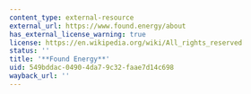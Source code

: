 ```yaml
---
content_type: external-resource
external_url: https://www.found.energy/about
has_external_license_warning: true
license: https://en.wikipedia.org/wiki/All_rights_reserved
status: ''
title: '**Found Energy**'
uid: 549bddac-0490-4da7-9c32-faae7d14c698
wayback_url: ''
---
```

